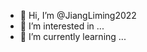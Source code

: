 - 👋 Hi, I’m @JiangLiming2022
- 👀 I’m interested in ...
- 🌱 I’m currently learning ...

<!---
JiangLiming2022/JiangLiming2022 is a ✨ special ✨ repository because its `README.md` (this file) appears on your GitHub profile.
You can click the Preview link to take a look at your changes.
--->
